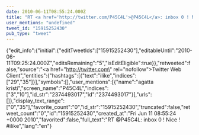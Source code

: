 ```yaml
---
date: 2010-06-11T08:55:24.000Z
title: "RT <a href='http://twitter.com/P45C4L'>@P45C4L</a>: inbox 0 ! Nice ! #ilike″"
user_mentions: "undefined"
tweet_id: "15915252430"
pub_type: "tweet"
---
```

{"edit_info":{"initial":{"editTweetIds":["15915252430"],"editableUntil":"2010-06-11T09:25:24.000Z","editsRemaining":"5","isEditEligible":true}},"retweeted":false,"source":"<a href=\"http://twitter.com\" rel=\"nofollow\">Twitter Web Client</a>","entities":{"hashtags":[{"text":"ilike","indices":["29","35"]}],"symbols":[],"user_mentions":[{"name":"agatta kristi","screen_name":"P45C4L","indices":["3","10"],"id_str":"2374493017","id":"2374493017"}],"urls":[]},"display_text_range":["0","35"],"favorite_count":"0","id_str":"15915252430","truncated":false,"retweet_count":"0","id":"15915252430","created_at":"Fri Jun 11 08:55:24 +0000 2010","favorited":false,"full_text":"RT @P45C4L: inbox 0 ! Nice ! #ilike","lang":"en"}
